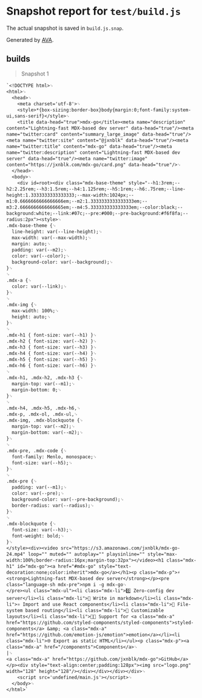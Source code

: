 # Snapshot report for `test/build.js`

The actual snapshot is saved in `build.js.snap`.

Generated by [AVA](https://ava.li).

## builds

> Snapshot 1

    `<!DOCTYPE html>␊
    <html>␊
      <head>␊
        <meta charset='utf-8'>␊
        <style>*{box-sizing:border-box}body{margin:0;font-family:system-ui,sans-serif}</style>␊
        <title data-head="true">mdx-go</title><meta name="description" content="Lightning-fast MDX-based dev server" data-head="true"/><meta name="twitter:card" content="summary_large_image" data-head="true"/><meta name="twitter:site" content="@jxnblk" data-head="true"/><meta name="twitter:title" content="mdx-go" data-head="true"/><meta name="twitter:description" content="Lightning-fast MDX-based dev server" data-head="true"/><meta name="twitter:image" content="https://jxnblk.com/mdx-go/card.png" data-head="true"/>␊
      </head>␊
      <body>␊
        <div id=root><div class="mdx-base-theme" style="--h1:3rem;--h2:2.25rem;--h3:1.5rem;--h4:1.125rem;--h5:1rem;--h6:.75rem;--line-height:1.3333333333333333;--max-width:1024px;--m1:0.6666666666666666em;--m2:1.3333333333333333em;--m3:2.6666666666666665em;--m4:5.333333333333333em;--color:black;--background:white;--link:#07c;--pre:#000;--pre-background:#f6f8fa;--radius:2px"><style>␊
    .mdx-base-theme {␊
      line-height: var(--line-height);␊
      max-width: var(--max-width);␊
      margin: auto;␊
      padding: var(--m2);␊
      color: var(--color);␊
      background-color: var(--background);␊
    }␊
    ␊
    .mdx-a {␊
      color: var(--link);␊
    }␊
    ␊
    .mdx-img {␊
      max-width: 100%;␊
      height: auto;␊
    }␊
    ␊
    .mdx-h1 { font-size: var(--h1) }␊
    .mdx-h2 { font-size: var(--h2) }␊
    .mdx-h3 { font-size: var(--h3) }␊
    .mdx-h4 { font-size: var(--h4) }␊
    .mdx-h5 { font-size: var(--h5) }␊
    .mdx-h6 { font-size: var(--h6) }␊
    ␊
    .mdx-h1, .mdx-h2, .mdx-h3 {␊
      margin-top: var(--m1);␊
      margin-bottom: 0;␊
    }␊
    ␊
    .mdx-h4, .mdx-h5, .mdx-h6,␊
    .mdx-p, .mdx-ol, .mdx-ul,␊
    .mdx-img, .mdx-blockquote {␊
      margin-top: var(--m2);␊
      margin-bottom: var(--m2);␊
    }␊
    ␊
    .mdx-pre, .mdx-code {␊
      font-family: Menlo, monospace;␊
      font-size: var(--h5);␊
    }␊
    ␊
    .mdx-pre {␊
      padding: var(--m1);␊
      color: var(--pre);␊
      background-color: var(--pre-background);␊
      border-radius: var(--radius);␊
    }␊
    ␊
    .mdx-blockquote {␊
      font-size: var(--h3);␊
      font-weight: bold;␊
    }␊
    </style><div><video src="https://s3.amazonaws.com/jxnblk/mdx-go-24.mp4" loop="" muted="" autoplay="" playsinline="" style="max-width:100%;border-radius:16px;margin-top:32px"></video><h1 class="mdx-h1" id="mdx-go"><a href="#mdx-go" style="text-decoration:none;color:inherit">mdx-go</a></h1><p class="mdx-p">⚡️ <strong>Lightning-fast MDX-based dev server</strong></p><pre class="language-sh mdx-pre">npm i -g mdx-go␊
    </pre><ul class="mdx-ul"><li class="mdx-li">0️⃣ Zero-config dev server</li><li class="mdx-li">📝 Write in markdown</li><li class="mdx-li">⚛ Import and use React components</li><li class="mdx-li">📁 File-system based routing</li><li class="mdx-li">📐 Customizable layouts</li><li class="mdx-li">👩‍🎤 Support for <a class="mdx-a" href="https://github.com/styled-components/styled-components">styled-components</a> &amp; <a class="mdx-a" href="https://github.com/emotion-js/emotion">emotion</a></li><li class="mdx-li">🌐 Export as static HTML</li></ul><p class="mdx-p"><a class="mdx-a" href="/components">Components</a>␊
    |␊
    <a class="mdx-a" href="https://github.com/jxnblk/mdx-go">GitHub</a></p><div style="text-align:center;padding:128px"><img src="logo.png" width="128" height="128"/></div></div></div></div>␊
        <script src='undefined/main.js'></script>␊
      </body>␊
    </html>`
